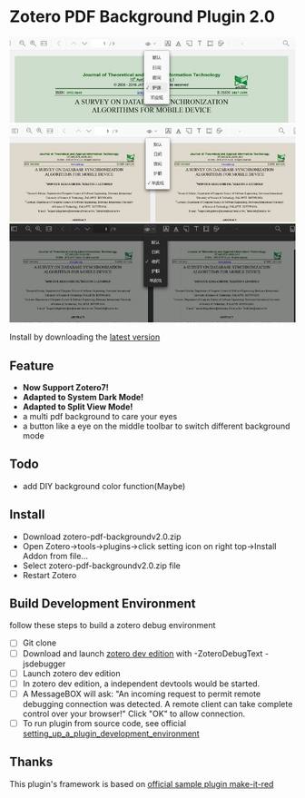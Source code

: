 # Zotero PDF Background Plugin 2.0

![](example1.jpg)![](example2.jpg)![](example3.jpg)

Install by downloading the [latest version](https://github.com/q77190858/zotero-pdf-background/releases/latest)

## Feature

* **Now Support Zotero7!**
* **Adapted to System Dark Mode!**
* **Adapted to Split View Mode!**
* a multi pdf background to care your eyes
* a button like a eye on the middle toolbar to switch different background mode

## Todo

* add DIY background color function(Maybe)

## Install

- Download zotero-pdf-backgroundv2.0.zip
- Open Zotero->tools->plugins->click setting icon on right top->Install Addon from file...
- Select zotero-pdf-backgroundv2.0.zip file
- Restart Zotero

## Build Development Environment

follow these steps to build a zotero debug environment

- [ ] Git clone
- [ ] Download and launch [zotero dev edition](https://www.zotero.org/support/dev_builds) with -ZoteroDebugText -jsdebugger
- [ ] Launch zotero dev edition
- [ ] In zotero dev edition, a independent devtools would be started.
- [ ] A MessageBOX will ask: "An incoming request to permit remote debugging connection was detected. A remote client can take complete control over your browser!" Click "OK" to allow connection.
- [ ] To run plugin from source code, see official [setting_up_a_plugin_development_environment](https://www.zotero.org/support/dev/client_coding/plugin_development#setting_up_a_plugin_development_environment)

## Thanks
This plugin's framework is based on [official sample plugin make-it-red](https://github.com/zotero/make-it-red)